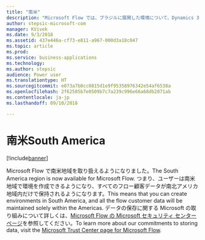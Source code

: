 ```yaml
---
title: "南米"
description: "Microsoft Flow では、ブラジルに展開した環境について、Dynamics 365 のすべての地域と完全に同等に機能が提供されるようになります。"
author: stepsic-microsoft-com
manager: KVivek
ms.date: 9/3/2018
ms.assetid: 437e446a-cf73-e811-a967-000d3a18c047
ms.topic: article
ms.prod: 
ms.service: business-applications
ms.technology: 
ms.author: stepsic
audience: Power user
ms.translationtype: HT
ms.sourcegitcommit: e073a7b0cc0815d1e9f95358976342e54af6538a
ms.openlocfilehash: 2f62505b7e0509b7c7a239c996e66a68db2071ab
ms.contentlocale: ja-jp
ms.lasthandoff: 09/10/2018

---
```

# <a name="south-america"></a><span data-ttu-id="b5b06-103">南米</span><span class="sxs-lookup"><span data-stu-id="b5b06-103">South America</span></span>


[!include[banner](../../includes/banner.md)]

<span data-ttu-id="b5b06-104">Microsoft Flow で南米地域を取り扱えるようになりました。</span><span class="sxs-lookup"><span data-stu-id="b5b06-104">The South America region is now available for Microsoft Flow.</span></span> <span data-ttu-id="b5b06-105">つまり、ユーザーは南米地域で環境を作成できるようになり、すべてのフロー顧客データが南北アメリカ地域内だけで保持されるようになります。</span><span class="sxs-lookup"><span data-stu-id="b5b06-105">This means that you can create environments in South America, and all the flow customer data will be maintained solely within the Americas.</span></span> <span data-ttu-id="b5b06-106">データの保存に関する Microsoft の取り組みについて詳しくは、[Microsoft Flow の Microsoft セキュリティ センター ページ](https://www.microsoft.com/en-us/TrustCenter/CloudServices/business-application-platform/data-location)を参照してください。</span><span class="sxs-lookup"><span data-stu-id="b5b06-106">To learn more about our commitments to storing data, visit the [Microsoft Trust Center page for Microsoft Flow](https://www.microsoft.com/en-us/TrustCenter/CloudServices/business-application-platform/data-location).</span></span>


